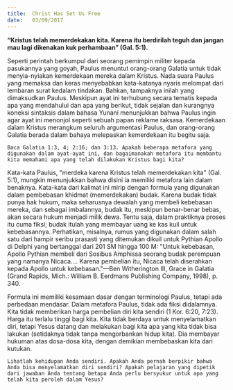 ```yaml
---
title:  Christ Has Set Us Free
date:   03/09/2017
---
```


**“Kristus telah memerdekakan kita. Karena itu berdirilah teguh dan jangan mau lagi dikenakan kuk perhambaan” (Gal. 5:1).**

Seperti perintah berkumpul dari seorang pemimpin militer kepada pasukannya yang goyah, Paulus menuntut orang-orang Galatia untuk tidak menyia-nyiakan kemerdekaan mereka dalam Kristus. Nada suara Paulus yang memaksa dan keras menyebabkan kata-katanya nyaris melompat dari lembaran surat kedalam tindakan. Bahkan, tampaknya inilah yang dimaksudkan Paulus. Meskipun ayat ini terhubung secara tematis kepada apa yang mendahului dan apa yang berikut, tidak sejalan dan kurangnya koneksi sintaksis dalam bahasa Yunani menunjukkan bahwa Paulus ingin agar ayat ini menonjol seperti sebuah papan reklame raksasa. Kemerdekaan dalam Kristus merangkum seluruh argumentasi Paulus, dan orang-orang Galatia berada dalam bahaya melepaskan kemerdekaan itu begitu saja.


`Baca Galatia 1:3, 4; 2:16; dan 3:13. Apakah beberapa metafora yang digunakan dalam ayat-ayat ini, dan bagaimanakah metafora itu membantu kita memahami apa yang telah dilakukan Kristus bagi kita?`

Kata-kata Paulus, "merdeka karena Kristus telah memerdekakan kita" (Gal. 5:1), mungkin menunjukkan bahwa disini ia memiliki metafora lain dalam benaknya. Kata-kata dari kalimat ini mirip dengan formula yang digunakan dalam pembebasan khidmat (memerdekakan) budak. Karena budak tidak punya hak hukum, maka seharusnya dewalah yang membeli kebebasan mereka, dan sebagai imbalannya, budak itu, meskipun benar-benar bebas, akan secara hukum menjadi milik dewa. Tentu saja, dalam praktiknya proses itu cuma fiksi; budak itulah yang membayar uang ke kas kuil untuk kebebasannya. Perhatikan, misalnya, rumus yang digunakan dalam salah satu dari hampir seribu prasasti yang ditemukan dikuil untuk Pythian Apollo di Delphi yang bertanggal dari 201 SM hingga 100 M: "Untuk kebebasan, Apollo Pythian membeli dari Sosibus Amphissa seorang budak perempuan yang namanya Nicaca.... Karena pembelian itu, Nicaca telah diserahkan kepada Apollo untuk kebebasan."—Ben Witherington III, Grace in Galatia (Grand Rapids, Mich.: William B. Eerdmans Publishing Company, 1998), p. 340.

Formula ini memiliki kesamaan dasar dengan terminologi Paulus, tetapi ada perbedaan mendasar. Dalam metafora Paulus, tidak ada fiksi didalamnya. Kita tidak memberikan harga pembelian diri kita sendiri (1 Kor. 6:20, 7:23). Harga itu terlalu tinggi bagi kita. Kita tidak berdaya untuk menyelamatkan diri, tetapi Yesus datang dan melakukan bagi kita apa yang kita tidak bisa lakukan (setidaknya tidak tanpa mengorbankan hidup kita). Dia membayar hukuman atas dosa-dosa kita, dengan demikian membebaskan kita dari kutukan.

`Lihatlah kehidupan Anda sendiri. Apakah Anda pernah berpikir bahwa Anda bisa menyelamatkan diri sendiri? Apakah pelajaran yang dipetik dari jawaban Anda tentang betapa Anda perlu bersyukur untuk apa yang telah kita peroleh dalam Yesus?`

